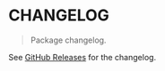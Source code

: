 # CHANGELOG

> Package changelog.

See [GitHub Releases](https://github.com/stdlib-js/stats-base-dists-discrete-uniform-kurtosis/releases) for the changelog.
